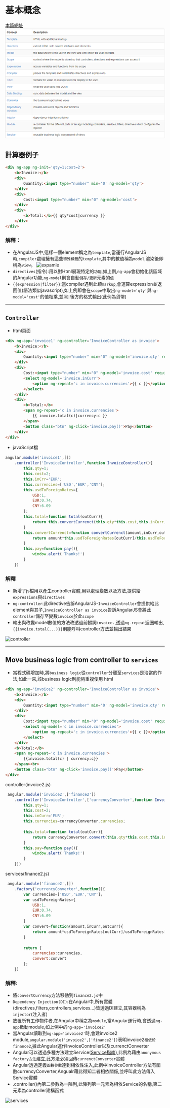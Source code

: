# 基本概念 
[本篇網址](https://docs.angularjs.org/guide/concepts)
![Principle](./principleAng.png)
## 計算器例子
```html
<div ng-app ng-init='qty=1;cost=2'>
    <b>Invoice:</b>
    <div>
        Quantity:<input type="number" min='0' ng-model='qty'>
    </div>
    <div>
        Cost:<input type="number" min="0" ng-model='cost'>
    </div>
    <div>
        <b>Total:</b>{{ qty*cost|currency }}
    </div>
</div>
```
### 解釋：
- 在AngularJS中,這樣一個element稱之為`template`,當運行AngularJS時,`compiler`處理擁有這些`特殊標籤`的`template`,其中的數值稱為`model`,渲染後即稱為`view`。
![expamle](https://docs.angularjs.org/img/guide/concepts-databinding1.png)
- `directives`(指令):用以對Html展現特定的`功能`,如上例,`ng-app`會初始化該區域的Angular功能,`ng-model`則會自動`儲存/更新`元素的`值`
- `{{expression|filter}}`:當compiler遇到此類`markup`,會運算expression並返回值(語法類似javascript),如上例即會在`scope`中取出`ng-model='qty'`與`ng-model='cost'`的值相乘,並照`|`後方的格式輸出(此例為貨幣)
***
## `Controller`
- html頁面
```html
<div ng-app='invoice1' ng-controller='InvoiceController as invoice'>
    <b>Invoice:</b>
    <div>
        Quantity:<input type="number" min="0" ng-model='invoice.qty' required>
    </div>
    <div>
        Cost:<input type="number" min="0" ng-model='invoice.cost' required>
        <select ng-model='invoice.inCurr'>
            <option ng-repeat='c in invoice.currencies'>{{ c }}</option>
        </select>
    </div>
    <div>
        <b>Total:</b>
        <span ng-repeat='c in invoice.currencies'>
            {{ invoice.total(c)|currency:c }}
        </span>
        <button class="btn" ng-click='invoice.pay()'>Pay</button>
    </div>
</div>
```
- javaScript檔
```js
angular.module('invoice1',[])
    .controller('InvoiceController',function InvoiceController(){
        this.qty=1;
        this.cost=2;
        this.inCrr='EUR';
        this.currencies=['USD','EUR','CNY'];
        this.usdToForeignRates={
            USD:1,
            EUR:0.74,
            CNY:6.09
        };
        this.total=function total(outCurr){
            return this.convertCurrenct(this.qty*this.cost,this.inCurr,outCurr)
        }
        this.convertCurrenct=function convertCurrenct(amount,inCurr,outCurr){
            return amount*this.usdToForeignRates[outCurr]/this.usdToForeignRates[inCurr]
        }
        this.pay=function pay(){
            window.alert('Thanks!')
        }
    })    
```
### 解釋
- 新增了js檔用以產生controller實體,用以處理變數以及方法,提供給`expressions`與`directives`
- `ng-controller`:此directive告訴AngularJS-`InvoiceController`會提供給此element與其子,`InvoiceController as invoice`告訴AngularJS會將此`controller`儲存至變數`invoice`於此`scope`
- 輸出與改變model數值的方法改透過前餟詞`invoice.`,透過`ng-repeat`迴圈輸出,`{{invoice.total(...)}}`則能呼叫controller方法並輸出結果

![controller](https://docs.angularjs.org/img/guide/concepts-databinding2.png)
***
## Move business logic from controller to `services`
- 當程式碼增加時,將`business logic`從`controller`分離至`services`是洽當的作法,如此一來,該business logic則能夠重複使用
html
```html
<div ng-app='invoice2' ng-controller='InvoiceController as invoice'>
    <b>Invoice:</b>
    <div>
        Quantity:<input type="number" min='0' ng-model='invoice.qty' required>
    </div>
    <div>
        Cost:<input type="number" min="0" ng-model='invoice.cost' required>
        <select ng-model='c in invoice.currencies'>
            <option ng-repeat='c in invoice.currencies'>{{ c }}</option>
        </select>
    </div>
    <b>Total:</b>
    <span ng-repeat='c in invoice.currencies'>
        {{invoice.total(c) | currency:c}}
    </span><br>
    <button class="btn" ng-click='invoice.pay()'>Pay</button>
</div>
```
controller(invoice2.js)
```js
 angular.module('invoice2',['finance2'])
    .controller('InvoiceController',['currencyConverter',function InvoiceController(currencyConverter){
        this.qty=1;
        this.cost=2;
        this.inCurr='EUR';
        this.currencies=currencyConverter.currencies;

        this.total=function total(outCurr){
            return currencyConverter.convert(this.qty*this.cost,this.inCurr,outCurr);
        }
        this.pay=function pay(){
            window.alert('Thanks!')
        }
    }])
```
services(finance2.js)
```js
 angular.module('finance2',[])
    .factory('currencyConverter',function(){
        var currencies=['USD','EUR','CNY'];
        var usdToForeignRates={
            USD:1,
            EUR:0.74,
            CNY:6.09
        }
        var convert=function(amount,inCurr,outCurr){
            return amount*usdToForeignRates[outCurr]/usdToForeignRates[inCurr];
        }

        return {
            currencies:currencies,
            convert:convert
        };
    })
```
### 解釋:
- 將`convertCurrency`方法移動到`finance2.js`中
- `Dependency Injection(DI)`:在Angular中,所有實體(directives,filters,controllers,services...)皆透過DI建立,其容器稱為`injector`(注入者)
- 放置所有工作物件者,在Angular中稱之為`module`,當Angular運行時,會透過`ng-app`啟動module,如上例中的`ng-app='invoice2'`
- 當Angular讀取到`ng-app='invoice2'`時,會建invoice2 module,`angular.module('invoice2',['finance2'])`表明invoice2`相依於finance2`,據此Angular運作InvoiceController以及currenctConverter
- Angular可以透過多種方法建立Service([Service指南](https://docs.angularjs.org/guide/services)),此例為藉由`anonymous factory方法`建立,此方法必須回傳`currenctConverter`實體
- Angular透過定義`函數參數`達到相依性注入,此例中InvoiceController方法有函數currencyConverter,Angualr藉此得知二者相依關係,並呼叫此方法傳入Service實體
- .controller()內第二參數為一陣列,此陣列第一元素為相依Service的名稱,第二元素為controller建構函式

![services](https://docs.angularjs.org/img/guide/concepts-module-service.png)